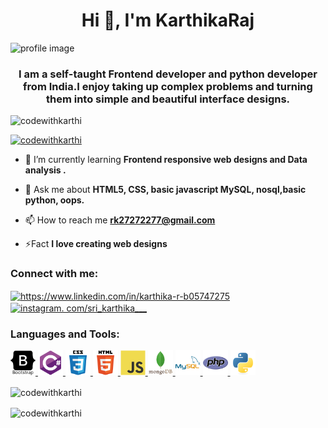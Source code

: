 <h1 align="center">Hi 👋, I'm KarthikaRaj</h1>
<img src="robot.jpg" alt="profile image">
<h3 align="center">I am a self-taught Frontend developer and python developer from India.I enjoy taking up complex problems and turning them into simple and beautiful interface designs.</h3>

<p align="left"> <img src="https://komarev.com/ghpvc/?username=codewithkarthi&label=Profile%20views&color=0e75b6&style=flat" alt="codewithkarthi" /> </p>

<p align="left"> <a href="https://github.com/ryo-ma/github-profile-trophy"><img src="https://github-profile-trophy.vercel.app/?username=codewithkarthi" alt="codewithkarthi" /></a> </p>

- 🌱 I’m currently learning **Frontend responsive web designs and Data analysis .**

- 💬 Ask me about **HTML5, CSS, basic javascript MySQL, nosql,basic python, oops.**

- 📫 How to reach me **rk27272277@gmail.com**

- ⚡Fact **I love creating web designs**

<h3 align="left">Connect with me:</h3>
<p align="left">
<a href="https://linkedin.com/in/https://www.linkedin.com/in/karthika-r-b05747275" target="blank"><img align="center" src="https://raw.githubusercontent.com/rahuldkjain/github-profile-readme-generator/master/src/images/icons/Social/linked-in-alt.svg" alt="https://www.linkedin.com/in/karthika-r-b05747275" height="30" width="40" /></a>
<a href="https://instagram.com/instagram. com/sri_karthika___" target="blank"><img align="center" src="https://raw.githubusercontent.com/rahuldkjain/github-profile-readme-generator/master/src/images/icons/Social/instagram.svg" alt="instagram. com/sri_karthika___" height="30" width="40" /></a>
</p>

<h3 align="left">Languages and Tools:</h3>
<p align="left"> <a href="https://getbootstrap.com" target="_blank" rel="noreferrer"> <img src="https://raw.githubusercontent.com/devicons/devicon/master/icons/bootstrap/bootstrap-plain-wordmark.svg" alt="bootstrap" width="40" height="40"/> </a> <a href="https://www.w3schools.com/cs/" target="_blank" rel="noreferrer"> <img src="https://raw.githubusercontent.com/devicons/devicon/master/icons/csharp/csharp-original.svg" alt="csharp" width="40" height="40"/> </a> <a href="https://www.w3schools.com/css/" target="_blank" rel="noreferrer"> <img src="https://raw.githubusercontent.com/devicons/devicon/master/icons/css3/css3-original-wordmark.svg" alt="css3" width="40" height="40"/> </a> <a href="https://www.w3.org/html/" target="_blank" rel="noreferrer"> <img src="https://raw.githubusercontent.com/devicons/devicon/master/icons/html5/html5-original-wordmark.svg" alt="html5" width="40" height="40"/> </a> <a href="https://developer.mozilla.org/en-US/docs/Web/JavaScript" target="_blank" rel="noreferrer"> <img src="https://raw.githubusercontent.com/devicons/devicon/master/icons/javascript/javascript-original.svg" alt="javascript" width="40" height="40"/> </a> <a href="https://www.mongodb.com/" target="_blank" rel="noreferrer"> <img src="https://raw.githubusercontent.com/devicons/devicon/master/icons/mongodb/mongodb-original-wordmark.svg" alt="mongodb" width="40" height="40"/> </a> <a href="https://www.mysql.com/" target="_blank" rel="noreferrer"> <img src="https://raw.githubusercontent.com/devicons/devicon/master/icons/mysql/mysql-original-wordmark.svg" alt="mysql" width="40" height="40"/> </a> <a href="https://www.php.net" target="_blank" rel="noreferrer"> <img src="https://raw.githubusercontent.com/devicons/devicon/master/icons/php/php-original.svg" alt="php" width="40" height="40"/> </a> <a href="https://www.python.org" target="_blank" rel="noreferrer"> <img src="https://raw.githubusercontent.com/devicons/devicon/master/icons/python/python-original.svg" alt="python" width="40" height="40"/> </a> </p>

<p><img align="center" src="https://github-readme-stats.vercel.app/api/top-langs?username=codewithkarthi&show_icons=true&locale=en&layout=compact" alt="codewithkarthi" /></p>

<p><img align="center" src="https://github-readme-streak-stats.herokuapp.com/?user=codewithkarthi&" alt="codewithkarthi" /></p>
